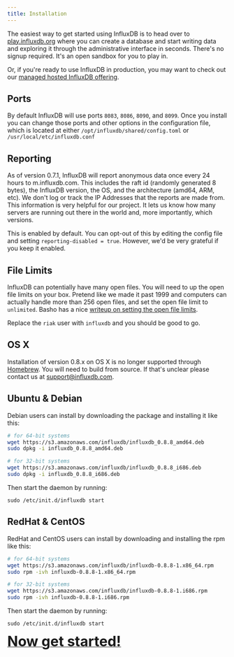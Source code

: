 ```yaml
---
title: Installation
---
```


The easiest way to get started using InfluxDB is to head over to [play.influxdb.org](http://play.influxdb.org) where you can create a database and start writing data and exploring it through the administrative interface in seconds. There's no signup required. It's an open sandbox for you to play in.

Or, if you're ready to use InfluxDB in production, you may want to check out our [managed hosted InfluxDB offering](http://customers.influxdb.com).

## Ports
By default InfluxDB will use ports `8083`, `8086`, `8090`, and `8099`. Once you install you can change those ports and other options in the configuration file, which is located at either `/opt/influxdb/shared/config.toml` or `/usr/local/etc/influxdb.conf`

## Reporting

As of version 0.7.1, InfluxDB will report anonymous data once every 24 hours to m.influxdb.com. This includes the raft id (randomly generated 8 bytes), the InfluxDB version, the OS, and the architecture (amd64, ARM, etc). We don't log or track the IP Addresses that the reports are made from. This information is very helpful for our project. It lets us know how many servers are running out there in the world and, more importantly, which versions.

This is enabled by default. You can opt-out of this by editing the config file and setting `reporting-disabled = true`. However, we'd be very grateful if you keep it enabled.

## File Limits

InfluxDB can potentially have many open files. You will need to up the open file limits on your box. Pretend like we made it past 1999 and computers can actually handle more than 256 open files, and set the open file limit to `unlimited`. Basho has a nice [writeup on setting the open file limits](http://docs.basho.com/riak/latest/ops/tuning/open-files-limit/).

Replace the `riak` user with `influxdb` and you should be good to go.

## OS X

Installation of version 0.8.x on OS X is no longer supported through [Homebrew](http://brew.sh/). You will need to build from source. If that's unclear please contact us at [support@influxdb.com](mailto:support@influxdb.com).


## Ubuntu & Debian
Debian users can install by downloading the package and installing it like this:

```bash
# for 64-bit systems
wget https://s3.amazonaws.com/influxdb/influxdb_0.8.8_amd64.deb
sudo dpkg -i influxdb_0.8.8_amd64.deb

# for 32-bit systems
wget https://s3.amazonaws.com/influxdb/influxdb_0.8.8_i686.deb
sudo dpkg -i influxdb_0.8.8_i686.deb
```

Then start the daemon by running:

```
sudo /etc/init.d/influxdb start
```

## RedHat & CentOS
RedHat and CentOS users can install by downloading and installing the rpm like this:

```bash
# for 64-bit systems
wget https://s3.amazonaws.com/influxdb/influxdb-0.8.8-1.x86_64.rpm
sudo rpm -ivh influxdb-0.8.8-1.x86_64.rpm

# for 32-bit systems
wget https://s3.amazonaws.com/influxdb/influxdb-0.8.8-1.i686.rpm
sudo rpm -ivh influxdb-0.8.8-1.i686.rpm
```

Then start the daemon by running:

```
sudo /etc/init.d/influxdb start
```

<a href="getting_started.html"><font size="6"><b>Now get started!</b></font></a>
